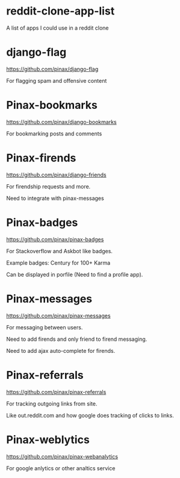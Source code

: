 # reddit-clone-app-list
A list of apps I could use in a reddit clone

# django-flag

https://github.com/pinax/django-flag

For flagging spam and offensive content

# Pinax-bookmarks

https://github.com/pinax/django-bookmarks

For bookmarking posts and comments

# Pinax-firends

https://github.com/pinax/django-friends

For firendship requests and more.

Need to integrate with pinax-messages

# Pinax-badges

https://github.com/pinax/pinax-badges

For Stackoverflow and Askbot like badges.

Example badges: Century for 100+ Karma

Can be displayed in porfile (Need to find a profile app).

# Pinax-messages

https://github.com/pinax/pinax-messages

For messaging between users.

Need to add firends and only friend to firend messaging.

Need to add ajax auto-complete for firends.

# Pinax-referrals

https://github.com/pinax/pinax-referrals

For tracking outgoing links from site.

Like out.reddit.com and how google does tracking of clicks to links.


# Pinax-weblytics

https://github.com/pinax/pinax-webanalytics

For google anlytics or other analtics service
